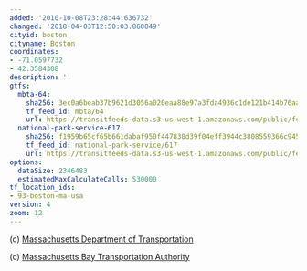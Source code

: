 ```yaml
---
added: '2010-10-08T23:28:44.636732'
changed: '2018-04-03T12:50:03.860049'
cityid: boston
cityname: Boston
coordinates:
- -71.0597732
- 42.3584308
description: ''
gtfs:
  mbta-64:
    sha256: 3ec0a6beab37b9621d3056a020eaa88e97a3fda4936c1de121b414b76aa1ee33
    tf_feed_id: mbta/64
    url: https://transitfeeds-data.s3-us-west-1.amazonaws.com/public/feeds/mbta/64/20180331/gtfs.zip
  national-park-service-617:
    sha256: f1959b65cf65b661dabaf950f447830d39f04eff3944c3808559366c9451bfe5
    tf_feed_id: national-park-service/617
    url: https://transitfeeds-data.s3-us-west-1.amazonaws.com/public/feeds/national-park-service/617/20170822/gtfs.zip
options:
  dataSize: 2346483
  estimatedMaxCalculateCalls: 530000
tf_location_ids:
- 93-boston-ma-usa
version: 4
zoom: 12
---
```


(c) [Massachusetts Department of Transportation](http://www.massdot.state.ma.us/)

(c) [Massachusetts Bay Transportation Authority](http://www.mbta.com/)
